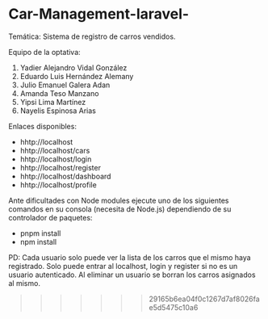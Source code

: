 # Car-Management-laravel-
Temática: Sistema de registro de carros vendidos.

Equipo de la optativa:

1. Yadier Alejandro Vidal González
2. Eduardo Luis Hernández Alemany
3. Julio Emanuel Galera Adan
4. Amanda Teso Manzano
5. Yipsi Lima Martínez
6. Nayelis Espinosa Arias


Enlaces disponibles:

- hhtp://localhost
- hhtp://localhost/cars
- hhtp://localhost/login
- hhtp://localhost/register
- hhtp://localhost/dashboard
- hhtp://localhost/profile


Ante dificultades con Node modules ejecute uno de los siguientes comandos en su consola (necesita de Node.js) dependiendo de su controlador de paquetes:

- pnpm install
- npm install


PD: Cada usuario solo puede ver la lista de los carros que el mismo haya registrado. Solo puede entrar al localhost, login y register si no es un usuario autenticado. Al eliminar un usuario se borran los carros asignados al mismo.

>>>>>>> 29165b6ea04f0c1267d7af8026fae5d5475c10a6
